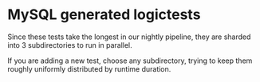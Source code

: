 # MySQL generated logictests

Since these tests take the longest in our nightly pipeline, they are sharded
into 3 subdirectories to run in parallel.

If you are adding a new test, choose any subdirectory, trying to keep them
roughly uniformly distributed by runtime duration.
